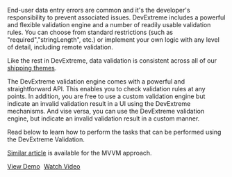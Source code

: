 End-user data entry errors are common and it's the developer's responsibility to prevent associated issues. DevExtreme includes a powerful and flexible validation engine and a number of readily usable validation rules. You can choose from standard restrictions (such as "required","stringLength", etc.) or implement your own logic with any level of detail, including remote validation.

Like the rest in DevExtreme, data validation is consistent across all of our [shipping themes](/concepts/60%20Themes/20%20Theme%20Builder '/Documentation/Guide/Themes/Theme_Builder/').

The DevExtreme validation engine comes with a powerful and straightforward API. This enables you to check validation rules at any points. In addition, you are free to use a custom validation engine but indicate an invalid validation result in a UI using the DevExtreme mechanisms. And vise versa, you can use the DevExtreme validation engine, but indicate an invalid validation result in a custom manner.

Read below to learn how to perform the tasks that can be performed using the DevExtreme Validation.

[Similar article](/concepts/05%20Widgets/zz%20Common/05%20UI%20Widgets/25%20Validation%20-%20MVVM%20Approach '/Documentation/Guide/Widgets/Common/UI_Widgets/Validation_-_MVVM_Approach/') is available for the MVVM approach.

<a href="http://js.devexpress.com/Demos/WidgetsGallery/#demo/editorsvalidationvalidationvalidation/" class="button orange small fix-width-155" style="margin-right:5px;" target="_blank">View Demo</a>
<a href="http://www.youtube.com/watch?v=xbn_NbeB5es&index=38&list=PL8h4jt35t1wjGvgflbHEH_e3b23AA30-z" class="button orange small fix-width-155" target="_blank">Watch Video</a>